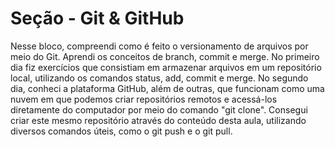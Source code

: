 # Seção - Git & GitHub

Nesse bloco, compreendi como é feito o versionamento de arquivos por meio do Git. Aprendi os conceitos de branch, commit e merge. No primeiro dia fiz exercícios que consistiam em armazenar arquivos em um repositório local, utilizando os comandos status, add, commit e merge. 
No segundo dia, conheci a plataforma GitHub, além de outras, que funcionam como uma nuvem em que podemos criar repositórios remotos e acessá-los diretamente do computador por meio do comando "git clone". Consegui criar este mesmo repositório através do conteúdo desta aula, utilizando diversos comandos úteis, como o git push e o git pull. 